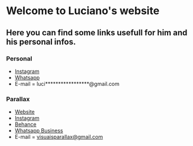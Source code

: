 # Welcome to Luciano's website

## Here you can find some links usefull for him and his personal infos.


### Personal

- [Instagram](www.instagram.com/lucianous.png)
- [Whatsapp](https://api.whatsapp.com/send?phone=5592993518009)
- E-mail = luci*****************@gmail.com

### Parallax
- [Website](www.parallax.art.br)
- [Instagram](www.instagram.com/parallax.arts)
- [Behance](www.behance.net/parallaxart)
- [Whatsapp Business](https://api.whatsapp.com/send?phone=5592991935886)
- E-mail = visuaisparallax@gmail.com
